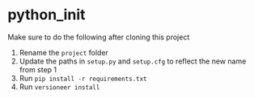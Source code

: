 # python_init

Make sure to do the following after cloning this project
 1. Rename the `project` folder
 2. Update the paths in `setup.py` and `setup.cfg` to reflect the new name from step 1
 3. Run `pip install -r requirements.txt`
 4. Run `versioneer install`
 
